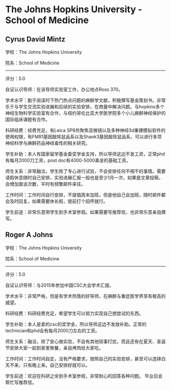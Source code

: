 # The Johns Hopkins University - School of Medicine

## Cyrus David Mintz

学校：The Johns Hopkins University

院系：School of Medicine

* * *

评分：5.0

自证认识导师：在该导师实验室工作，办公地点Ross 370。

学术水平：勤于阅读时下热门热点问题的麻醉学文献，积极撰写基金策划书。非常乐于与学生交流实验进展和后续的实验安排，在商量中解决问题。与hopkins多个神经生物科学实验室有合作，与纽约哥伦比亚大学医学院多个小儿麻醉神经保护的国际临床课题有合作。

科研经费：经费充足，有Leica SP8共聚焦显微镜以及多种神经3d重建模拟软件的使用权限，有FMR1基因敲除鼠品系以及Shank3基因敲除鼠品系，可以进行多项神经科学与麻醉药品神经毒性的相关研究。

学生补助：本人有国家留学基金委奖学金支持，所以导师这边不发工资，正常phd有每月2000刀工资，post doc有4000-5000美金的基础工资。

师生关系：非常融洽，学生除了专心进行试验，不会安排任何不相干的事情。需要请假休息随时自己安排，实验进展汇报一般也是至少1月一次，如果是文章投稿，会增加面谈次数，平时有频繁邮件来往。

工作时间：工作时间自行安排，不提倡周末加班，但是他自己会加班，随时邮件都会及时回复。如果需要休长假，提前打个招呼就行。

学生前途：非常乐意带学生到手术室参观。如果需要写推荐信，也非常乐意亲自撰写。

## Roger A Johns

学校：The Johns Hopkins University

院系：School of Medicine

* * *

评分：5.0

自证认识导师：与2015年参加中国CSC大会学术汇报。

学术水平：非常严格，但是有学术热情的好导师，在麻醉与重症医学界享有极高的威望。

科研经费：科研经费充足，希望学生可以努力实现自己想尝试的东西。

学生补助：本人是拿的csc的奖学金，所以导师这边不发放补助。正常的technician和phd会有每月2000刀左右的工资。

师生关系：融洽，除了安心做实验，不会有其他琐事打扰，而且还有在夏天、圣诞节安排大家一起到家里聚餐，亲自烤肉给大家吃。

工作时间：工作时间自定，没有严格要求，按照自己的实验安排，甚至可以选择白天不来，只有晚上来。自己安排好就可以。

学生前途：欢迎在科研之余到手术室参观，非常耐心的回答各种问题。 毕业后会帮忙写推荐信。